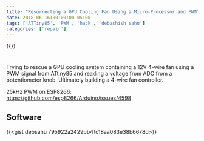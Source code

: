 ```yaml
---
title: "Resurrecting a GPU Cooling Fan Using a Micro-Processor and PWM"
date: 2018-06-16T00:00:00-05:00
tags: ['ATTiny85', 'PWM', 'hack', 'debashish sahu']
categories: ['repair']
---
```


{{<youtube ZMIODZTbhCA>}}

#

Trying to rescue a GPU cooling system containing a 12V 4-wire fan using a PWM signal from ATtiny85 and reading a voltage from ADC from a potentiometer knob. Ultimately building a 4-wire fan controller.

25kHz PWM on ESP8266: https://github.com/esp8266/Arduino/issues/4598

## Software

{{<gist debsahu 795922a2429bb41c18aa083e38b6678d>}}